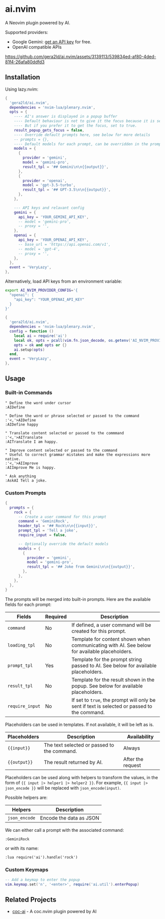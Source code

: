 # ai.nvim

A Neovim plugin powered by AI.

Supported providers:

- Google Gemini: [get an API key](https://ai.google.dev/tutorials/setup) for free.
- OpenAI compatible APIs

https://github.com/gera2ld/ai.nvim/assets/3139113/539834ed-af80-4ded-81f4-26afa80ddfd3

## Installation

Using lazy.nvim:

```lua
{
  'gera2ld/ai.nvim',
  dependencies = 'nvim-lua/plenary.nvim',
  opts = {
    ---- AI's answer is displayed in a popup buffer
    ---- Default behaviour is not to give it the focus because it is seen as a kind of tooltip
    ---- But if you prefer it to get the focus, set to true.
    result_popup_gets_focus = false,
    ---- Override default prompts here, see below for more details
    -- prompts = {},
    ---- Default models for each prompt, can be overridden in the prompt definition
    models = {
      {
        provider = 'gemini',
        model = 'gemini-pro',
        result_tpl = '## Gemini\n\n{{output}}',
      },
      {
        provider = 'openai',
        model = 'gpt-3.5-turbo',
        result_tpl = '## GPT-3.5\n\n{{output}}',
      },
    },

    --- API keys and relavant config
    gemini = {
      api_key = 'YOUR_GEMINI_API_KEY',
      -- model = 'gemini-pro',
      -- proxy = '',
    },
    openai = {
      api_key = 'YOUR_OPENAI_API_KEY',
      -- base_url = 'https://api.openai.com/v1',
      -- model = 'gpt-4',
      -- proxy = '',
    },
  },
  event = 'VeryLazy',
},
```

Alternatively, load API keys from an environment variable:

```bash
export AI_NVIM_PROVIDER_CONFIG='{
  "openai": {
    "api_key": "YOUR_OPENAI_API_KEY"
  }
}'
```

```lua
{
  'gera2ld/ai.nvim',
  dependencies = 'nvim-lua/plenary.nvim',
  config = function ()
    local ai = require('ai')
    local ok, opts = pcall(vim.fn.json_decode, os.getenv('AI_NVIM_PROVIDER_CONFIG'))
    opts = ok and opts or {}
    ai.setup(opts)
  end,
  event = 'VeryLazy',
},
```

## Usage

### Built-in Commands

```viml
" Define the word under cursor
:AIDefine

" Define the word or phrase selected or passed to the command
:'<,'>AIDefine
:AIDefine happy

" Translate content selected or passed to the commmand
:'<,'>AITranslate
:AITranslate I am happy.

" Improve content selected or passed to the command
" Useful to correct grammar mistakes and make the expressions more native.
:'<,'>AIImprove
:AIImprove Me is happy.

" Ask anything
:AskAI Tell a joke.
```

### Custom Prompts

```lua
{
  prompts = {
    rock = {
      -- Create a user command for this prompt
      command = 'GeminiRock',
      header_tpl = '## Rock\n\n{{input}}',
      prompt_tpl = 'Tell a joke',
      require_input = false,

      -- Optionally override the default models
      models = {
        {
          provider = 'gemini',
          model = 'gemini-pro',
          result_tpl = '## Joke from Gemini\n\n{{output}}',
        },
      },
    },
  },
}
```

The prompts will be merged into built-in prompts. Here are the available fields for each prompt:

| Fields          | Required | Description                                                                                  |
| --------------- | -------- | -------------------------------------------------------------------------------------------- |
| `command`       | No       | If defined, a user command will be created for this prompt.                                  |
| `loading_tpl`   | No       | Template for content shown when communicating with AI. See below for available placeholders. |
| `prompt_tpl`    | Yes      | Template for the prompt string passed to AI. See below for available placeholders.           |
| `result_tpl`    | No       | Template for the result shown in the popup. See below for available placeholders.            |
| `require_input` | No       | If set to `true`, the prompt will only be sent if text is selected or passed to the command. |

Placeholders can be used in templates. If not available, it will be left as is.

| Placeholders | Description                                 | Availability      |
| ------------ | ------------------------------------------- | ----------------- |
| `{{input}}`  | The text selected or passed to the command. | Always            |
| `{{output}}` | The result returned by AI.                  | After the request |

Placeholders can be used along with helpers to transform the values, in the form of `{{ input |> helper1 |> helper2 }}`. For example, `{{ input |> json_encode }}` will be replaced with `json_encode(input)`.

Possible helpers are:

| Helpers       | Description             |
| ------------- | ----------------------- |
| `json_encode` | Encode the data as JSON |

We can either call a prompt with the associated command:

```viml
:GeminiRock
```

or with its name:

```viml
:lua require('ai').handle('rock')
```

### Custom Keymaps

```lua
-- Add a keymap to enter the popup
vim.keymap.set('n', '<enter>', require('ai.util').enterPopup)
```

## Related Projects

- [coc-ai](https://github.com/gera2ld/coc-ai) - A coc.nvim plugin powered by AI
